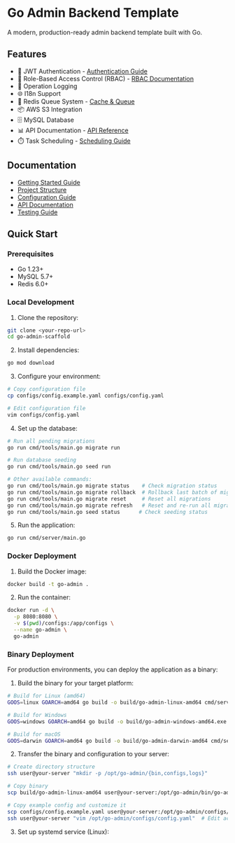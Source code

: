 # Go Admin Backend Template

A modern, production-ready admin backend template built with Go.

## Features

- 🔐 JWT Authentication - [Authentication Guide](docs/features/authentication.md)
- 👥 Role-Based Access Control (RBAC) - [RBAC Documentation](docs/features/rbac.md)
- 📝 Operation Logging
- 🌐 I18n Support
- 💫 Redis Queue System - [Cache & Queue](docs/features/cache.md)
- 📦 AWS S3 Integration
- 🗄️ MySQL Database
- 📊 API Documentation - [API Reference](docs/api/README.md)
- ⏱️ Task Scheduling - [Scheduling Guide](docs/features/scheduling.md)

## Documentation

- [Getting Started Guide](docs/getting-started/quick-start.md)
- [Project Structure](docs/getting-started/structure.md)
- [Configuration Guide](docs/getting-started/configuration.md)
- [API Documentation](docs/api/README.md)
- [Testing Guide](docs/testing.md)

## Quick Start

### Prerequisites

- Go 1.23+
- MySQL 5.7+
- Redis 6.0+

### Local Development

1. Clone the repository:
```bash
git clone <your-repo-url>
cd go-admin-scaffold
```

2. Install dependencies:
```bash
go mod download
```

3. Configure your environment:
```bash
# Copy configuration file
cp configs/config.example.yaml configs/config.yaml

# Edit configuration file
vim configs/config.yaml
```

4. Set up the database:
```bash
# Run all pending migrations
go run cmd/tools/main.go migrate run

# Run database seeding
go run cmd/tools/main.go seed run

# Other available commands:
go run cmd/tools/main.go migrate status    # Check migration status
go run cmd/tools/main.go migrate rollback  # Rollback last batch of migrations
go run cmd/tools/main.go migrate reset     # Reset all migrations
go run cmd/tools/main.go migrate refresh   # Reset and re-run all migrations
go run cmd/tools/main.go seed status      # Check seeding status
```

5. Run the application:
```bash
go run cmd/server/main.go
```

### Docker Deployment

1. Build the Docker image:
```bash
docker build -t go-admin .
```

2. Run the container:
```bash
docker run -d \
  -p 8080:8080 \
  -v $(pwd)/configs:/app/configs \
  --name go-admin \
  go-admin
```

### Binary Deployment

For production environments, you can deploy the application as a binary:

1. Build the binary for your target platform:
```bash
# Build for Linux (amd64)
GOOS=linux GOARCH=amd64 go build -o build/go-admin-linux-amd64 cmd/server/main.go

# Build for Windows
GOOS=windows GOARCH=amd64 go build -o build/go-admin-windows-amd64.exe cmd/server/main.go

# Build for macOS
GOOS=darwin GOARCH=amd64 go build -o build/go-admin-darwin-amd64 cmd/server/main.go
```

2. Transfer the binary and configuration to your server:
```bash
# Create directory structure
ssh user@your-server "mkdir -p /opt/go-admin/{bin,configs,logs}"

# Copy binary
scp build/go-admin-linux-amd64 user@your-server:/opt/go-admin/bin/go-admin

# Copy example config and customize it
scp configs/config.example.yaml user@your-server:/opt/go-admin/configs/config.yaml
ssh user@your-server "vim /opt/go-admin/configs/config.yaml"  # Edit according to your environment
```

3. Set up systemd service (Linux):
```